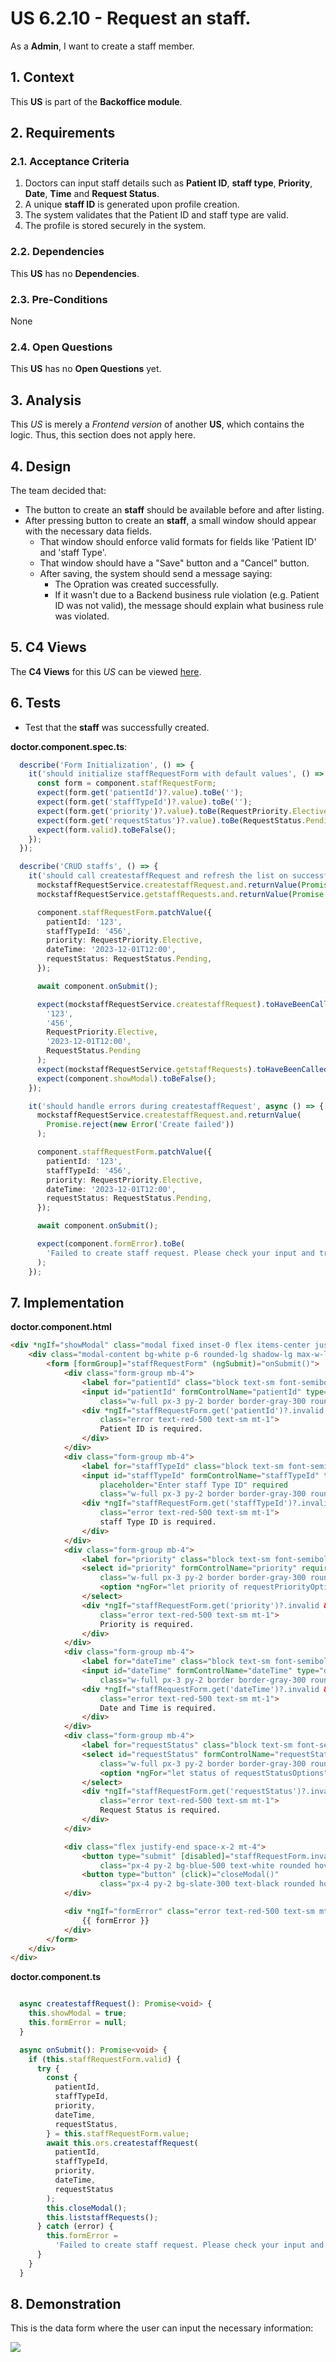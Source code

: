 # US 6.2.10 - Request an staff.

As a **Admin**, I want to create a staff member.


## 1. Context

This **US** is part of the **Backoffice module**.

## 2. Requirements

### 2.1. Acceptance Criteria

1. Doctors can input staff details such as **Patient ID**, **staff type**, **Priority**, **Date**, **Time** and **Request Status**.
2. A unique **staff ID** is generated upon profile creation.
3. The system validates that the Patient ID and staff type are valid.
4. The profile is stored securely in the system.

### 2.2. Dependencies

This **US** has no **Dependencies**.

### 2.3. Pre-Conditions

None

### 2.4. Open Questions

This **US** has no **Open Questions** yet.

## 3. Analysis

This *US* is merely a *Frontend version* of another **US**, which contains the logic. Thus, this section does not apply here.

## 4. Design

The team decided that:
* The button to create an **staff** should be available before and after listing.
* After pressing button to create an **staff**, a small window should appear with the necessary data fields.
    * That window should enforce valid formats for fields like 'Patient ID' and 'staff Type'.
    * That window should have a "Save" button and a "Cancel" button.
    * After saving, the system should send a message saying:
        * The Opration was created successfully.
        * If it wasn't due to a Backend business rule violation (e.g. Patient ID was not valid), the message should explain what business rule was violated.

## 5. C4 Views

The **C4 Views** for this *US* can be viewed [here](views/readme.md).

## 6. Tests

* Test that the **staff** was successfully created.

**doctor.component.spec.ts**:
```ts
  describe('Form Initialization', () => {
    it('should initialize staffRequestForm with default values', () => {
      const form = component.staffRequestForm;
      expect(form.get('patientId')?.value).toBe('');
      expect(form.get('staffTypeId')?.value).toBe('');
      expect(form.get('priority')?.value).toBe(RequestPriority.Elective);
      expect(form.get('requestStatus')?.value).toBe(RequestStatus.Pending);
      expect(form.valid).toBeFalse();
    });
  });

  describe('CRUD staffs', () => {
    it('should call createstaffRequest and refresh the list on successful form submission', async () => {
      mockstaffRequestService.createstaffRequest.and.returnValue(Promise.resolve());
      mockstaffRequestService.getstaffRequests.and.returnValue(Promise.resolve([]));

      component.staffRequestForm.patchValue({
        patientId: '123',
        staffTypeId: '456',
        priority: RequestPriority.Elective,
        dateTime: '2023-12-01T12:00',
        requestStatus: RequestStatus.Pending,
      });

      await component.onSubmit();

      expect(mockstaffRequestService.createstaffRequest).toHaveBeenCalledWith(
        '123',
        '456',
        RequestPriority.Elective,
        '2023-12-01T12:00',
        RequestStatus.Pending
      );
      expect(mockstaffRequestService.getstaffRequests).toHaveBeenCalled();
      expect(component.showModal).toBeFalse();
    });

    it('should handle errors during createstaffRequest', async () => {
      mockstaffRequestService.createstaffRequest.and.returnValue(
        Promise.reject(new Error('Create failed'))
      );

      component.staffRequestForm.patchValue({
        patientId: '123',
        staffTypeId: '456',
        priority: RequestPriority.Elective,
        dateTime: '2023-12-01T12:00',
        requestStatus: RequestStatus.Pending,
      });

      await component.onSubmit();

      expect(component.formError).toBe(
        'Failed to create staff request. Please check your input and try again.'
      );
    });
```

## 7. Implementation

**doctor.component.html**

```html
<div *ngIf="showModal" class="modal fixed inset-0 flex items-center justify-center bg-gray-800 bg-opacity-50">
    <div class="modal-content bg-white p-6 rounded-lg shadow-lg max-w-lg w-full">
        <form [formGroup]="staffRequestForm" (ngSubmit)="onSubmit()">
            <div class="form-group mb-4">
                <label for="patientId" class="block text-sm font-semibold mb-2">Patient ID</label>
                <input id="patientId" formControlName="patientId" type="text" placeholder="Enter Patient ID" required
                    class="w-full px-3 py-2 border border-gray-300 rounded-md focus:ring-2 focus:ring-blue-500" />
                <div *ngIf="staffRequestForm.get('patientId')?.invalid && staffRequestForm.get('patientId')?.touched"
                    class="error text-red-500 text-sm mt-1">
                    Patient ID is required.
                </div>
            </div>
            <div class="form-group mb-4">
                <label for="staffTypeId" class="block text-sm font-semibold mb-2">staff Type</label>
                <input id="staffTypeId" formControlName="staffTypeId" type="text"
                    placeholder="Enter staff Type ID" required
                    class="w-full px-3 py-2 border border-gray-300 rounded-md focus:ring-2 focus:ring-blue-500" />
                <div *ngIf="staffRequestForm.get('staffTypeId')?.invalid && staffRequestForm.get('staffTypeId')?.touched"
                    class="error text-red-500 text-sm mt-1">
                    staff Type ID is required.
                </div>
            </div>
            <div class="form-group mb-4">
                <label for="priority" class="block text-sm font-semibold mb-2">Priority</label>
                <select id="priority" formControlName="priority" required
                    class="w-full px-3 py-2 border border-gray-300 rounded-md focus:ring-2 focus:ring-blue-500">
                    <option *ngFor="let priority of requestPriorityOptions" [value]="priority">{{ priority }}</option>
                </select>
                <div *ngIf="staffRequestForm.get('priority')?.invalid && staffRequestForm.get('priority')?.touched"
                    class="error text-red-500 text-sm mt-1">
                    Priority is required.
                </div>
            </div>
            <div class="form-group mb-4">
                <label for="dateTime" class="block text-sm font-semibold mb-2">Date and Time</label>
                <input id="dateTime" formControlName="dateTime" type="datetime-local" required
                    class="w-full px-3 py-2 border border-gray-300 rounded-md focus:ring-2 focus:ring-blue-500" />
                <div *ngIf="staffRequestForm.get('dateTime')?.invalid && staffRequestForm.get('dateTime')?.touched"
                    class="error text-red-500 text-sm mt-1">
                    Date and Time is required.
                </div>
            </div>
            <div class="form-group mb-4">
                <label for="requestStatus" class="block text-sm font-semibold mb-2">Request Status</label>
                <select id="requestStatus" formControlName="requestStatus" required
                    class="w-full px-3 py-2 border border-gray-300 rounded-md focus:ring-2 focus:ring-blue-500">
                    <option *ngFor="let status of requestStatusOptions" [value]="status">{{ status }}</option>
                </select>
                <div *ngIf="staffRequestForm.get('requestStatus')?.invalid && staffRequestForm.get('requestStatus')?.touched"
                    class="error text-red-500 text-sm mt-1">
                    Request Status is required.
                </div>
            </div>

            <div class="flex justify-end space-x-2 mt-4">
                <button type="submit" [disabled]="staffRequestForm.invalid"
                    class="px-4 py-2 bg-blue-500 text-white rounded hover:bg-blue-600 transition">Submit</button>
                <button type="button" (click)="closeModal()"
                    class="px-4 py-2 bg-slate-300 text-black rounded hover:bg-slate-600 transition">Cancel</button>
            </div>

            <div *ngIf="formError" class="error text-red-500 text-sm mt-2">
                {{ formError }}
            </div>
        </form>
    </div>
</div>
```

**doctor.component.ts**

```ts

  async createstaffRequest(): Promise<void> {
    this.showModal = true;
    this.formError = null;
  }

  async onSubmit(): Promise<void> {
    if (this.staffRequestForm.valid) {
      try {
        const {
          patientId,
          staffTypeId,
          priority,
          dateTime,
          requestStatus,
        } = this.staffRequestForm.value;
        await this.ors.createstaffRequest(
          patientId,
          staffTypeId,
          priority,
          dateTime,
          requestStatus
        );
        this.closeModal();
        this.liststaffRequests();
      } catch (error) {
        this.formError =
          'Failed to create staff request. Please check your input and try again.';
      }
    }
  }
```

## 8. Demonstration

This is the data form where the user can input the necessary information:

![](images/data.png)